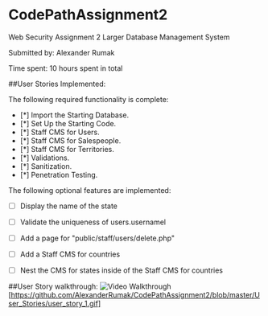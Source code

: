 # CodePathAssignment2
Web Security Assignment 2
Larger Database Management System

Submitted by: Alexander Rumak

Time spent: 10 hours spent in total

##User Stories Implemented:

The following required functionality is complete:

* [*] Import the Starting Database.
* [*] Set Up the Starting Code.
* [*] Staff CMS for Users.
* [*] Staff CMS for Salespeople.
* [*] Staff CMS for Territories.
* [*] Validations.
* [*] Sanitization.
* [*] Penetration Testing.

The following optional features are implemented:

* [ ] Display the name of the state
* [ ] Validate the uniqueness of users.usernamel
* [ ] Add a page for "public/staff/users/delete.php"
* [ ] Add a Staff CMS for countries
* [ ] Nest the CMS for states inside of the Staff CMS for countries 


##User Story walkthrough:
<img src='https://github.com/AlexanderRumak/CodePathAssignment2/blob/master/User_Stories/user_story_1.gif]
' title='Video Walkthrough' width='' alt='Video Walkthrough' />
[https://github.com/AlexanderRumak/CodePathAssignment2/blob/master/User_Stories/user_story_1.gif]
